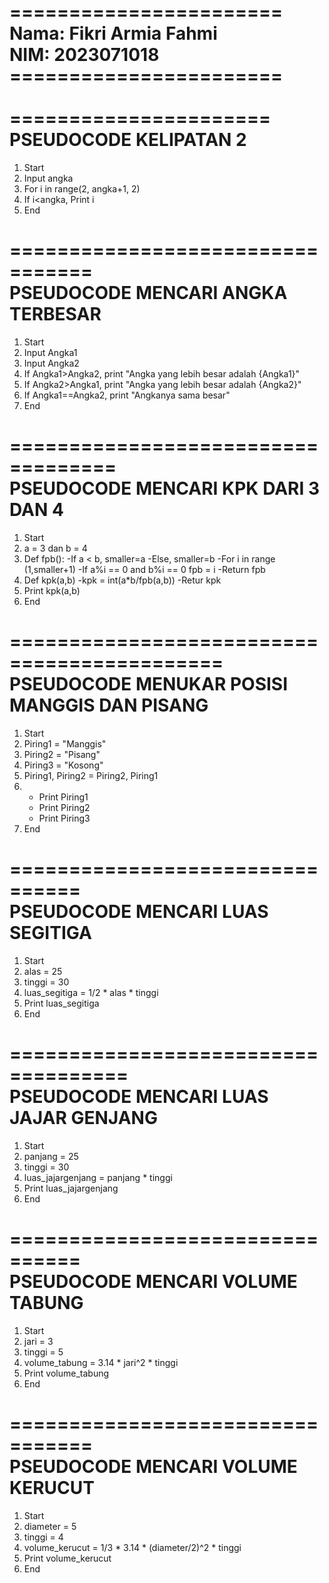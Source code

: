 =======================<br>
Nama: Fikri Armia Fahmi<br>
NIM: 2023071018<br>
=======================<br>
<br>
======================<br>
PSEUDOCODE KELIPATAN 2<br>
======================
1. Start
2. Input angka
4. For i in range(2, angka+1, 2)
6. If i<angka, Print i
7. End

=================================<br>
PSEUDOCODE MENCARI ANGKA TERBESAR<br>
=================================
1. Start
2. Input Angka1
3. Input Angka2
5. If Angka1>Angka2, print "Angka yang lebih besar adalah {Angka1}"
7. If Angka2>Angka1, print "Angka yang lebih besar adalah {Angka2}"
8. If Angka1==Angka2, print "Angkanya sama besar"
9. End

===================================<br>
PSEUDOCODE MENCARI KPK DARI 3 DAN 4<br>
===================================
1. Start
2. a = 3 dan b = 4
3. Def fpb():
   -If a < b, smaller=a
   -Else, smaller=b
   -For i in range (1,smaller+1)
     -If a%i == 0 and b%i == 0
        fpb = i
     -Return fpb
8. Def kpk(a,b)
   -kpk = int(a*b/fpb(a,b))
   -Retur kpk
10. Print kpk(a,b)
11. End

============================================<br>
PSEUDOCODE MENUKAR POSISI MANGGIS DAN PISANG<br>
============================================
1. Start
2. Piring1 = "Manggis"
3. Piring2 = "Pisang"
4. Piring3 = "Kosong"
5. Piring1, Piring2 = Piring2, Piring1
6. - Print Piring1
   - Print Piring2
   - Print Piring3
7. End

================================<br>
PSEUDOCODE MENCARI LUAS SEGITIGA<br>
================================
1. Start
2. alas = 25
3. tinggi = 30
5. luas_segitiga = 1/2 * alas * tinggi
6. Print luas_segitiga
7. End

====================================<br>
PSEUDOCODE MENCARI LUAS JAJAR GENJANG<br>
=====================================
1. Start
2. panjang = 25
3. tinggi = 30
5. luas_jajargenjang = panjang * tinggi
6. Print luas_jajargenjang
7. End

================================<br>
PSEUDOCODE MENCARI VOLUME TABUNG<br>
================================
1. Start
2. jari = 3
3. tinggi = 5
5. volume_tabung = 3.14 * jari^2 * tinggi
6. Print volume_tabung
7. End

=================================<br>
PSEUDOCODE MENCARI VOLUME KERUCUT<br>
=================================
1. Start
2. diameter = 5
3. tinggi = 4
5. volume_kerucut = 1/3 * 3.14 * (diameter/2)^2 * tinggi
6. Print volume_kerucut
7. End
